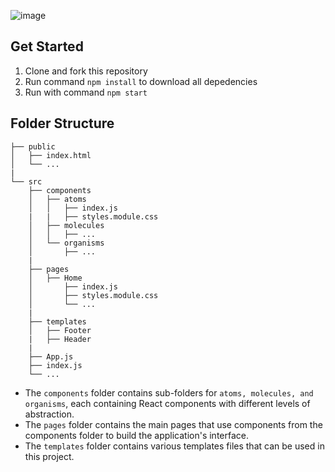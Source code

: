 ![image](https://user-images.githubusercontent.com/57394564/231907346-a95a74c9-6d1b-4957-b579-b222f3d3700b.png)

## Get Started
1. Clone and fork this repository
2. Run command `npm install` to download all depedencies
3. Run with command `npm start`

## Folder Structure

```
├── public
│   ├── index.html
│   └── ...
|
└── src
    ├── components
    │   ├── atoms
    │   │   ├── index.js 
    |   |   ├── styles.module.css
    │   ├── molecules
    │   │   ├── ...
    │   └── organisms
    │       ├── ...
    |
    ├── pages
    │   ├── Home
    │       ├── index.js
    │       ├── styles.module.css
    │       └── ...
    |
    ├── templates
    │   ├── Footer
    |   ├── Header
    |
    ├── App.js
    ├── index.js
    └── ...
```

- The `components` folder contains sub-folders for `atoms, molecules, and organisms`, each containing React components with different levels of abstraction.
- The `pages` folder contains the main pages that use components from the components folder to build the application's interface. 
- The `templates` folder contains various templates files that can be used in this project.
